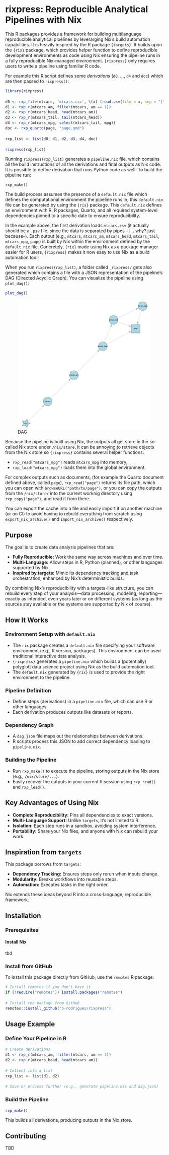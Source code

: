 
# rixpress: Reproducible Analytical Pipelines with Nix

This R packages provides a framework for building multilanguage
reproducible analytical pipelines by leverarging Nix’s build automation
capabilities. It is heavily inspired by the R package `{targets}`. It
builds upon the `{rix}` package, which provides helper function to
define reproducible development environments as code using Nix ensuring
the pipeline runs in a fully reproducible Nix-managed environment.
`{rixpress}` only requires users to write a pipeline using familiar R
code.

For example this R script defines some *derivations* (`d0`, …, `d4` and
`doc`) which are then passed to `rixpress()`:

``` r
library(rixpress)

d0 <- rxp_file(mtcars, 'mtcars.csv', \(x) (read.csv(file = x, sep = "|")))
d1 <- rxp_r(mtcars_am, filter(mtcars, am == 1))
d2 <- rxp_r(mtcars_head, head(mtcars_am))
d3 <- rxp_r(mtcars_tail, tail(mtcars_head))
d4 <- rxp_r(mtcars_mpg, select(mtcars_tail, mpg))
doc <- rxp_quarto(page, "page.qmd")

rxp_list <- list(d0, d1, d2, d3, d4, doc)

rixpress(rxp_list)
```

Running `rixpress(rxp_list)` generates a `pipeline.nix` file, which
contains all the build instructions of all the derivations and final
outputs as Nix code. It is possible to define derivation that runs
Python code as well. To build the pipeline run:

    rxp_make()

The build process assumes the presence of a `default.nix` file which
defines the computational environment the pipeline runs in; this
`default.nix` file can be generated by using the `{rix}` package. This
`default.nix` defines an environment with R, R packages, Quarto, and all
required system-level dependencies pinned to a specific date to ensure
reproducibility.

In the example above, the first derivation loads `mtcars.csv` (it
actually should be a `.psv` file, since the data is separated by pipes
–`|`… why? just because–). Each output (e.g., `mtcars`, `mtcars_am`,
`mtcars_head`, `mtcars_tail`, `mtcars_mpg`, `page`) is built by Nix
within the environment defined by the `default.nix` file. Concretely,
`{rix}` made using Nix as a package manager easier for R users,
`{rixpress}` makes it now easy to use Nix as a build automation tool!

When you run `rixpress(rxp_list)`, a folder called `_rixpress/` gets
also generated which contains a file with a JSON representation of the
pipeline’s DAG (Directed Acyclic Graph). You can visualize the pipeline
using `plot_dag()`:

``` r
plot_dag()
```

<figure>
<img src="dag.png" alt="DAG" />
<figcaption aria-hidden="true">DAG</figcaption>
</figure>

Because the pipeline is built using Nix, the outputs all get store in
the so-called Nix store under `/nix/store`. It can be annoying to
retrieve objects from the Nix store so `{rixpress}` contains several
helper functions:

- `rxp_read("mtcars_mpg")` reads `mtcars_mpg` into memory;
- `rxp_load("mtcars_mpg")` loads them into the global environment.

For complex outputs such as documents, (for example the Quarto document
defined above, called `page`), `rxp_read("page")` returns its file path,
which you can open with `browseURL("path/to/page")`, or you can copy the
outputs from the `/nix/store/` into the current worknig directory using
`rxp_copy("page")`, and read it from there.

You can export the cache into a file and easily import it on another
machine (or on CI) to avoid having to rebuild everything from scratch
using `export_nix_archive()` and `import_nix_archive()` respectively.

## Purpose

The goal is to create data analysis pipelines that are:

- **Fully Reproducible:** Work the same way across machines and over
  time.
- **Multi-Language:** Allow steps in R, Python (planned), or other
  languages supported by Nix.
- **Inspired by targets:** Mimic its dependency tracking and task
  orchestration, enhanced by Nix’s deterministic builds.

By combining Nix’s reproducibility with a targets-like structure, you
can rebuild every step of your analysis—data processing, modeling,
reporting—exactly as intended, even years later or on different systems
(as long as the sources stay available or the systems are supported by
Nix of course).

## How It Works

### Environment Setup with `default.nix`

- The `rix` package creates a `default.nix` file specifying your
  software environment (e.g., R version, packages). This environment can
  be used traditional interactive data analysis.
- `{rixpress}` generates a `pipeline.nix` which builds a (potentially)
  polyglott data science project using Nix as the build automation tool.
- The `default.nix` generated by `{rix}` is used to provide the right
  environment to the pipeline.

### Pipeline Definition

- Define steps (derivations) in a `pipeline.nix` file, which can use R
  or other languages.
- Each derivation produces outputs like datasets or reports.

### Dependency Graph

- A `dag.json` file maps out the relationships between derivations.
- R scripts process this JSON to add correct dependency loading to
  `pipeline.nix`.

### Building the Pipeline

- Run `rxp_make()` to execute the pipeline, storing outputs in the Nix
  store (e.g., `/nix/store/...`).
- Easily recover the outputs in your current R session using
  `rxp_read()` and `rxp_lead()`.

## Key Advantages of Using Nix

- **Complete Reproducibility:** Pins all dependencies to exact versions.
- **Multi-Language Support:** Unlike `targets`, it’s not limited to R.
- **Isolation:** Each step runs in a sandbox, avoiding system
  interference.
- **Portability:** Share your Nix files, and anyone with Nix can rebuild
  your work.

## Inspiration from `targets`

This package borrows from `targets`:

- **Dependency Tracking:** Ensures steps only rerun when inputs change.
- **Modularity:** Breaks workflows into reusable steps.
- **Automation:** Executes tasks in the right order.

Nix extends these ideas beyond R into a cross-language, reproducible
framework.

## Installation

### Prerequisites

#### Install Nix

tbd

### Install from GitHub

To install this package directly from GitHub, use the `remotes` R
package:

``` r
# Install remotes if you don’t have it
if (!require("remotes")) install.packages("remotes")

# Install the package from GitHub
remotes::install_github("b-rodrigues/rixpress")
```

## Usage Example

### Define Your Pipeline in R

``` r
# Create derivations
d1 <- rxp_r(mtcars_am, filter(mtcars, am == 1))
d2 <- rxp_r(mtcars_head, head(mtcars_am))

# Collect into a list
rxp_list <- list(d1, d2)

# Save or process further (e.g., generate pipeline.nix and dag.json)
```

### Build the Pipeline

``` r
rxp_make()
```

This builds all derivations, producing outputs in the Nix store.

## Contributing

TBD
